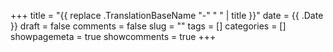 +++ 
title = "{{ replace .TranslationBaseName "-" " " | title }}"
date =  {{ .Date }}
draft = false 
comments = false 
slug = "" 
tags = []
categories = []
showpagemeta = true
showcomments = true
+++
